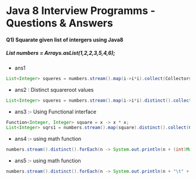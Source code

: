 # Java 8 Interview Programms - Questions & Answers

#### Q1) Squarate given list of intergers using Java8
##### List<Integer> numbers = Arrays.asList(1,2,2,3,5,4,6);

* ans1
```java
List<Integer> squeres = numbers.stream().map(i->i*i).collect(Collectors.toList());                      
```
* ans2 : Distinct squareroot values

```java
List<Integer> squeres = numbers.stream().map(i->i*i).distinct().collect(Collectors.toList()); 
```

* ans3 :- Using Functional interface
```java
Function<Integer, Integer> square = x -> x * x;	
List<Integer> sqrs1 = numbers.stream().map(square).distinct().collect(Collectors.toList());
```
* ans4 :- using math function
```java
numbers.stream().distinct().forEach(n -> System.out.println(n + (int)Math.pow(n, 2)));
```
* ans5 :- using math function
```java
numbers.stream().distinct().forEach(n -> System.out.println(n + "\t" +(int)Math.sqrt(n)));
```

